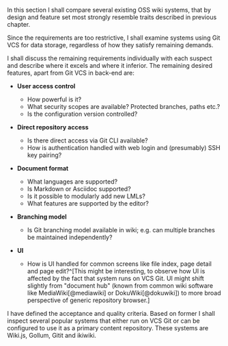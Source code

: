 In this section I shall compare several existing OSS wiki systems, that by design and feature set most strongly resemble traits described in previous chapter.

Since the requirements are too restrictive, I shall examine systems using Git VCS for data storage, regardless of how they satisfy remaining demands.

I shall discuss the remaining requirements individually with each suspect and describe where it excels and where it inferior.
The remaining desired features, apart from Git VCS in back-end are:

* **User access control**
    * How powerful is it?
    * What security scopes are available? Protected branches, paths etc.?
    * Is the configuration version controlled?

* **Direct repository access**
    * Is there direct access via Git CLI available?
    * How is authentication handled with web login and (presumably) SSH key pairing?

* **Document format**
    * What languages are supported?
    * Is Markdown or Asciidoc supported?
    * Is it possible to modularly add new LMLs?
    * What features are supported by the editor?

* **Branching model**
    * Is Git branching model available in wiki; e.g. can multiple branches be maintained independently?

* **UI**
    * How is UI handled for common screens like file index, page detail and page edit?^[This might be interesting, to observe how UI is affected by the fact that system runs on VCS Git. UI might shift slightly from "document hub" (known from common wiki software like MediaWiki[@mediawiki] or DokuWiki[@dokuwiki]) to more broad perspective of generic repository browser.]


I have defined the acceptance and quality criteria.
Based on former I shall inspect several popular systems that either run on VCS Git or can be configured to use it as a primary content repository.
These systems are Wiki.js, Gollum, Gitit and ikiwiki.